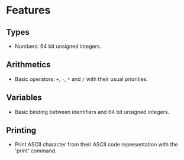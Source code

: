 # Features

## Types

- Numbers: 64 bit unsigned integers.

## Arithmetics

- Basic operators: `+`, `-`, `*` and `/` with their usual priorities.

## Variables

- Basic binding between identifiers and 64 bit unsigned integers.

## Printing

- Print ASCII character from their ASCII code representation with the 'print' command.

